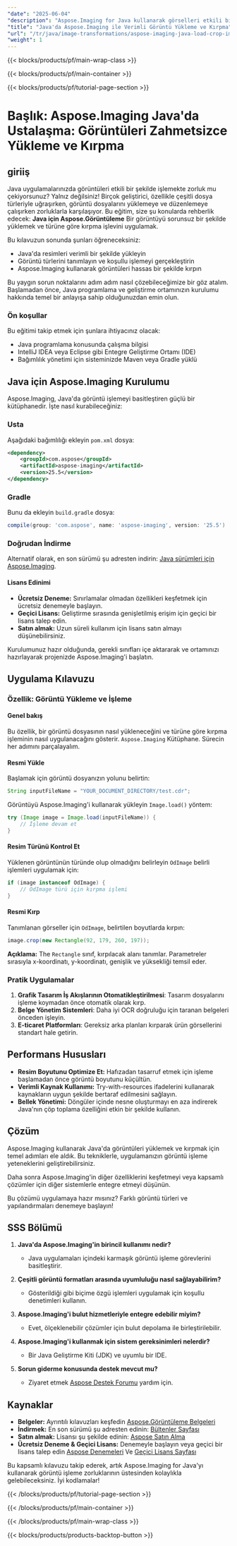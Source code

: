```yaml
---
"date": "2025-06-04"
"description": "Aspose.Imaging for Java kullanarak görselleri etkili bir şekilde yüklemeyi ve kırpmayı öğrenin. Uygulamanızın görüntü işleme yeteneklerini bugün geliştirin."
"title": "Java'da Aspose.Imaging ile Verimli Görüntü Yükleme ve Kırpma"
"url": "/tr/java/image-transformations/aspose-imaging-java-load-crop-images/"
"weight": 1
---
```


{{< blocks/products/pf/main-wrap-class >}}

{{< blocks/products/pf/main-container >}}

{{< blocks/products/pf/tutorial-page-section >}}
# Başlık: Aspose.Imaging Java'da Ustalaşma: Görüntüleri Zahmetsizce Yükleme ve Kırpma

## giriiş

Java uygulamalarınızda görüntüleri etkili bir şekilde işlemekte zorluk mu çekiyorsunuz? Yalnız değilsiniz! Birçok geliştirici, özellikle çeşitli dosya türleriyle uğraşırken, görüntü dosyalarını yüklemeye ve düzenlemeye çalışırken zorluklarla karşılaşıyor. Bu eğitim, size şu konularda rehberlik edecek: **Java için Aspose.Görüntüleme** Bir görüntüyü sorunsuz bir şekilde yüklemek ve türüne göre kırpma işlevini uygulamak.

Bu kılavuzun sonunda şunları öğreneceksiniz:

- Java'da resimleri verimli bir şekilde yükleyin
- Görüntü türlerini tanımlayın ve koşullu işlemeyi gerçekleştirin
- Aspose.Imaging kullanarak görüntüleri hassas bir şekilde kırpın

Bu yaygın sorun noktalarını adım adım nasıl çözebileceğimize bir göz atalım. Başlamadan önce, Java programlama ve geliştirme ortamınızın kurulumu hakkında temel bir anlayışa sahip olduğunuzdan emin olun.

### Ön koşullar

Bu eğitimi takip etmek için şunlara ihtiyacınız olacak:

- Java programlama konusunda çalışma bilgisi
- IntelliJ IDEA veya Eclipse gibi Entegre Geliştirme Ortamı (IDE)
- Bağımlılık yönetimi için sisteminizde Maven veya Gradle yüklü

## Java için Aspose.Imaging Kurulumu

Aspose.Imaging, Java'da görüntü işlemeyi basitleştiren güçlü bir kütüphanedir. İşte nasıl kurabileceğiniz:

### Usta

Aşağıdaki bağımlılığı ekleyin `pom.xml` dosya:

```xml
<dependency>
    <groupId>com.aspose</groupId>
    <artifactId>aspose-imaging</artifactId>
    <version>25.5</version>
</dependency>
```

### Gradle

Bunu da ekleyin `build.gradle` dosya:

```gradle
compile(group: 'com.aspose', name: 'aspose-imaging', version: '25.5')
```

### Doğrudan İndirme

Alternatif olarak, en son sürümü şu adresten indirin: [Java sürümleri için Aspose.Imaging](https://releases.aspose.com/imaging/java/).

#### Lisans Edinimi

- **Ücretsiz Deneme:** Sınırlamalar olmadan özellikleri keşfetmek için ücretsiz denemeyle başlayın.
- **Geçici Lisans:** Geliştirme sırasında genişletilmiş erişim için geçici bir lisans talep edin.
- **Satın almak:** Uzun süreli kullanım için lisans satın almayı düşünebilirsiniz.

Kurulumunuz hazır olduğunda, gerekli sınıfları içe aktararak ve ortamınızı hazırlayarak projenizde Aspose.Imaging'i başlatın.

## Uygulama Kılavuzu

### Özellik: Görüntü Yükleme ve İşleme

#### Genel bakış

Bu özellik, bir görüntü dosyasının nasıl yükleneceğini ve türüne göre kırpma işleminin nasıl uygulanacağını gösterir. `Aspose.Imaging` Kütüphane. Sürecin her adımını parçalayalım.

#### Resmi Yükle

Başlamak için görüntü dosyanızın yolunu belirtin:

```java
String inputFileName = "YOUR_DOCUMENT_DIRECTORY/test.cdr";
```

Görüntüyü Aspose.Imaging'i kullanarak yükleyin `Image.load()` yöntem:

```java
try (Image image = Image.load(inputFileName)) {
    // İşleme devam et
}
```

#### Resim Türünü Kontrol Et

Yüklenen görüntünün türünde olup olmadığını belirleyin `OdImage` belirli işlemleri uygulamak için:

```java
if (image instanceof OdImage) {
    // OdImage türü için kırpma işlemi
}
```

#### Resmi Kırp

Tanımlanan görseller için `OdImage`, belirtilen boyutlarda kırpın:

```java
image.crop(new Rectangle(92, 179, 260, 197));
```

**Açıklama:** The `Rectangle` sınıf, kırpılacak alanı tanımlar. Parametreler sırasıyla x-koordinatı, y-koordinatı, genişlik ve yüksekliği temsil eder.

### Pratik Uygulamalar

1. **Grafik Tasarım İş Akışlarının Otomatikleştirilmesi**: Tasarım dosyalarını işleme koymadan önce otomatik olarak kırp.
2. **Belge Yönetim Sistemleri**: Daha iyi OCR doğruluğu için taranan belgeleri önceden işleyin.
3. **E-ticaret Platformları**: Gereksiz arka planları kırparak ürün görsellerini standart hale getirin.

## Performans Hususları

- **Resim Boyutunu Optimize Et:** Hafızadan tasarruf etmek için işleme başlamadan önce görüntü boyutunu küçültün.
- **Verimli Kaynak Kullanımı:** Try-with-resources ifadelerini kullanarak kaynakların uygun şekilde bertaraf edilmesini sağlayın.
- **Bellek Yönetimi:** Döngüler içinde nesne oluşturmayı en aza indirerek Java'nın çöp toplama özelliğini etkin bir şekilde kullanın.

## Çözüm

Aspose.Imaging kullanarak Java'da görüntüleri yüklemek ve kırpmak için temel adımları ele aldık. Bu tekniklerle, uygulamanızın görüntü işleme yeteneklerini geliştirebilirsiniz.

Daha sonra Aspose.Imaging'in diğer özelliklerini keşfetmeyi veya kapsamlı çözümler için diğer sistemlerle entegre etmeyi düşünün.

Bu çözümü uygulamaya hazır mısınız? Farklı görüntü türleri ve yapılandırmaları denemeye başlayın!

## SSS Bölümü

1. **Java'da Aspose.Imaging'in birincil kullanımı nedir?**
   - Java uygulamaları içindeki karmaşık görüntü işleme görevlerini basitleştirir.

2. **Çeşitli görüntü formatları arasında uyumluluğu nasıl sağlayabilirim?**
   - Gösterildiği gibi biçime özgü işlemleri uygulamak için koşullu denetimleri kullanın.

3. **Aspose.Imaging'i bulut hizmetleriyle entegre edebilir miyim?**
   - Evet, ölçeklenebilir çözümler için bulut depolama ile birleştirilebilir.

4. **Aspose.Imaging'i kullanmak için sistem gereksinimleri nelerdir?**
   - Bir Java Geliştirme Kiti (JDK) ve uyumlu bir IDE.

5. **Sorun giderme konusunda destek mevcut mu?**
   - Ziyaret etmek [Aspose Destek Forumu](https://forum.aspose.com/c/imaging/10) yardım için.

## Kaynaklar

- **Belgeler:** Ayrıntılı kılavuzları keşfedin [Aspose.Görüntüleme Belgeleri](https://reference.aspose.com/imaging/java/)
- **İndirmek:** En son sürümü şu adresten edinin: [Bültenler Sayfası](https://releases.aspose.com/imaging/java/)
- **Satın almak:** Lisansı şu şekilde edinin: [Aspose Satın Alma](https://purchase.aspose.com/buy)
- **Ücretsiz Deneme & Geçici Lisans:** Denemeyle başlayın veya geçici bir lisans talep edin [Aspose Denemeleri](https://releases.aspose.com/imaging/java/) Ve [Geçici Lisans Sayfası](https://purchase.aspose.com/temporary-license/)

Bu kapsamlı kılavuzu takip ederek, artık Aspose.Imaging for Java'yı kullanarak görüntü işleme zorluklarının üstesinden kolaylıkla gelebileceksiniz. İyi kodlamalar!

{{< /blocks/products/pf/tutorial-page-section >}}

{{< /blocks/products/pf/main-container >}}

{{< /blocks/products/pf/main-wrap-class >}}

{{< blocks/products/products-backtop-button >}}